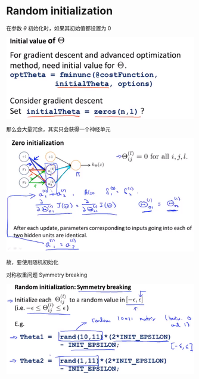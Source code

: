 # Random initialization



在参数 $\theta$ 初始化时，如果其初始值都设置为 0

![image-20210504224301781](..\image\image-20210504224301781.png)



那么会大量冗余，其实只会获得一个神经单元

![image-20210504224224846](..\image\image-20210504224224846.png)





故，要使用随机初始化

对称权重问题 Symmetry breaking

![image-20210504224758596](..\image\image-20210504224758596.png)
